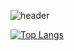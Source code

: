 ![header](https://capsule-render.vercel.app/api?type=venom&color=fff1b9&height=300&section=header&text=ahndb%20&fontSize=60)

[![Top Langs](https://github-readme-stats.vercel.app/api/top-langs/?username=ahndb)](https://github.com/anuraghazra/github-readme-stats)
